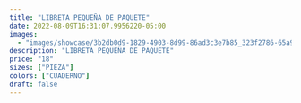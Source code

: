 ```yaml
---
title: "LIBRETA PEQUEÑA DE PAQUETE"
date: 2022-08-09T16:31:07.9956220-05:00
images:
  - "images/showcase/3b2db0d9-1829-4903-8d99-86ad3c3e7b85_323f2786-65a9-479b-9bd3-e64348aae02b.webp"
description: "LIBRETA PEQUEÑA DE PAQUETE"
price: "18"
sizes: ["PIEZA"]
colors: ["CUADERNO"]
draft: false
---
```

